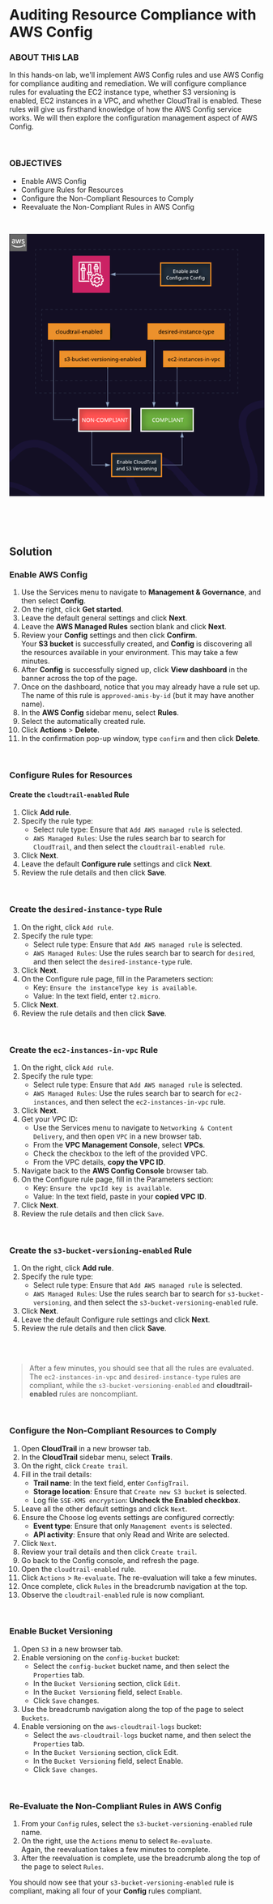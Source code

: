 # Auditing Resource Compliance with AWS Config

### ABOUT THIS LAB
In this hands-on lab, we'll implement AWS Config rules and use AWS Config for compliance auditing and remediation. We will configure compliance rules for evaluating the EC2 instance type, whether S3 versioning is enabled, EC2 instances in a VPC, and whether CloudTrail is enabled. These rules will give us firsthand knowledge of how the AWS Config service works. We will then explore the configuration management aspect of AWS Config.

<br>

### OBJECTIVES
- Enable AWS Config
- Configure Rules for Resources
- Configure the Non-Compliant Resources to Comply
- Reevaluate the Non-Compliant Rules in AWS Config

<br>

![](../img/3.2.LabDiagram.png)

<br><br><br>

## Solution

### Enable AWS Config
1. Use the Services menu to navigate to **Management & Governance**, and then select **Config**.
2. On the right, click **Get started**.
3. Leave the default general settings and click **Next**.
4. Leave the **AWS Managed Rules** section blank and click **Next**.
5. Review your **Config** settings and then click **Confirm**.<br>
Your **S3 bucket** is successfully created, and **Config** is discovering all the resources available in your environment. This may take a few minutes.
6. After **Config** is successfully signed up, click **View dashboard** in the banner across the top of the page.
7. Once on the dashboard, notice that you may already have a rule set up. The name of this rule is `approved-amis-by-id` (but it may have another name).
8. In the **AWS Config** sidebar menu, select **Rules**.
9. Select the automatically created rule.
10. Click **Actions** > **Delete**.
11. In the confirmation pop-up window, type `confirm` and then click **Delete**.

<br>

### Configure Rules for Resources

#### Create the `cloudtrail-enabled` Rule
1. Click **Add rule**.
2. Specify the rule type:
    - Select rule type: Ensure that `Add AWS managed rule` is selected.
    - `AWS Managed Rules`: Use the rules search bar to search for `CloudTrail`, and then select the `cloudtrail-enabled rule`.
3. Click **Next**.
4. Leave the default **Configure rule** settings and click **Next**.
5. Review the rule details and then click **Save**.

<br>

### Create the `desired-instance-type` Rule
1. On the right, click `Add rule`.
2. Specify the rule type:
    - Select rule type: Ensure that `Add AWS managed rule` is selected.
    - `AWS Managed Rules`: Use the rules search bar to search for `desired`, and then select the `desired-instance-type` rule.
3. Click **Next**.
4. On the Configure rule page, fill in the Parameters section:
    - Key: `Ensure the instanceType key is available`.
    - Value: In the text field, enter `t2.micro`.
5. Click **Next**.
6. Review the rule details and then click **Save**.

<br>

### Create the `ec2-instances-in-vpc` Rule
1. On the right, click `Add rule`.
2. Specify the rule type:
    - Select rule type: Ensure that `Add AWS managed rule` is selected.
    - `AWS Managed Rules`: Use the rules search bar to search for `ec2-instances`, and then select the `ec2-instances-in-vpc` rule.
3. Click **Next**.
4. Get your VPC ID:
    - Use the Services menu to navigate to `Networking & Content Delivery`, and then open `VPC` in a new browser tab.
    - From the **VPC Management Console**, select **VPCs**.
    - Check the checkbox to the left of the provided VPC.
    - From the VPC details, **copy the VPC ID**.
5. Navigate back to the **AWS Config Console** browser tab.
6. On the Configure rule page, fill in the Parameters section:
    - Key: `Ensure the vpcId key is available`.
    - Value: In the text field, paste in your **copied VPC ID**.
7. Click **Next**.
8. Review the rule details and then click `Save`.

<br>

### Create the `s3-bucket-versioning-enabled` Rule
1. On the right, click **Add rule**.
2. Specify the rule type:
    - Select rule type: Ensure that `Add AWS managed rule` is selected.
    - `AWS Managed Rules`: Use the rules search bar to search for `s3-bucket-versioning`, and then select the `s3-bucket-versioning-enabled` rule.
3. Click **Next**.
4. Leave the default Configure rule settings and click **Next**.
5. Review the rule details and then click **Save**.
 
<br><br>

> After a few minutes, you should see that all the rules are evaluated. The `ec2-instances-in-vpc` and `desired-instance-type` rules are compliant, while the `s3-bucket-versioning-enabled` and **cloudtrail-enabled** rules are noncompliant.

<br>

### Configure the Non-Compliant Resources to Comply
1. Open **CloudTrail** in a new browser tab.
2. In the **CloudTrail** sidebar menu, select **Trails**.
3. On the right, click `Create trail`.
4. Fill in the trail details:
   - **Trail name**: In the text field, enter `ConfigTrail`.
   - **Storage location**: Ensure that `Create new S3 bucket` is selected.
   - Log file `SSE-KMS encryption`: **Uncheck the Enabled checkbox**.
5. Leave all the other default settings and click `Next`.
6. Ensure the Choose log events settings are configured correctly:
   - **Event type**: Ensure that only `Management events` is selected.
   - **API activity**: Ensure that only Read and Write are selected.
7. Click `Next`.
8. Review your trail details and then click `Create trail`.
9. Go back to the Config console, and refresh the page.
10. Open the `cloudtrail-enabled` rule.
11. Click `Actions` > `Re-evaluate`. The re-evaluation will take a few minutes.
12. Once complete, click `Rules` in the breadcrumb navigation at the top.
13. Observe the `cloudtrail-enabled` rule is now compliant.

<br>

### Enable Bucket Versioning
1. Open `S3` in a new browser tab.
2. Enable versioning on the `config-bucket` bucket:
   - Select the `config-bucket` bucket name, and then select the `Properties` tab.
   - In the `Bucket Versioning` section, click `Edit`.
   - In the `Bucket Versioning` field, select `Enable`.
   - Click `Save` changes.
3. Use the breadcrumb navigation along the top of the page to select `Buckets`.
4. Enable versioning on the `aws-cloudtrail-logs` bucket:
   - Select the `aws-cloudtrail-logs` bucket name, and then select the `Properties` tab.
   - In the `Bucket Versioning` section, click Edit.
   - In the `Bucket Versioning` field, select Enable.
   - Click `Save changes`.

<br>

### Re-Evaluate the Non-Compliant Rules in AWS Config
1. From your `Config` rules, select the `s3-bucket-versioning-enabled` rule name.
2. On the right, use the `Actions` menu to select `Re-evaluate`.<br>Again, the reevaluation takes a few minutes to complete.
3. After the reevaluation is complete, use the breadcrumb along the top of the page to select `Rules`.

   
You should now see that your `s3-bucket-versioning-enabled` rule is compliant, making all four of your **Config** rules compliant.
